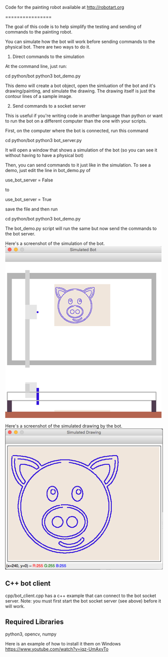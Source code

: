 Code for the painting robot available at http://robotart.org

================

The goal of this code is to help simplify the testing and sending of commands to the painting robot.

You can simulate how the bot will work before sending commands to the physical bot.  There are two ways to do it.

1. Direct commands to the simulation

At the command line, just run:

cd python/bot
python3 bot_demo.py

This demo will create a bot object, open the simluation of the bot and it's drawing/painting, and simulate the drawing.  The drawing itself is just the contour lines of a sample image.

2. Send commands to a socket server

This is useful if you're writing code in another language than python or want to run the bot on a different computer than the one with your scripts.  

First, on the computer where the bot is connected, run this command

cd python/bot
python3 bot_server.py

It will open a window that shows a simulation of the bot (so you can see it without having to have a physical bot)

Then, you can send commands to it just like in the simulation.  To see a demo, just edit the line in bot_demo.py of

use_bot_server = False

to 

use_bot_server = True

save the file and then run

cd python/bot
python3 bot_demo.py

The bot_demo.py script will run the same but now send the commands to the bot server.

Here's a screenshot of the simulation of the bot.
![images/bot_sim.png](images/bot_sim.png)

Here's a screenshot of the simulated drawing by the bot.
![images/bot_draw.png](images/bot_draw.png)

## C++ bot client ##

cpp/bot_client.cpp has a c++ example that can connect to the bot socket server.  Note: you must first start the bot socket server (see above) before it will work.

## Required Libraries ##

python3, opencv, numpy

Here is an example of how to install it them on Windows
https://www.youtube.com/watch?v=iqz-UmAxvTo


